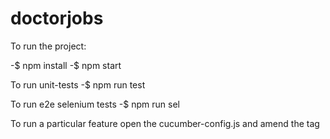 # doctorjobs

To run the project:

-$ npm install
-$ npm start

To run unit-tests
-$ npm run test

To run e2e selenium tests
-$ npm run sel

To run a particular feature open the cucumber-config.js and amend the tag
